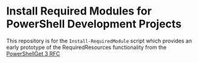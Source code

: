 # Install Required Modules for PowerShell Development Projects

This repository is for the `Install-RequiredModule` script which provides an early prototype of the RequiredResources functionality from the [PowerShellGet 3 RFC](https://github.com/PowerShell/PowerShell-RFC/blob/cc293e7d9c8bf7b01da7b051f73cb2af0691c9ae/2-Draft-Accepted/RFCxxxx-PowerShellGet-3.0.md)